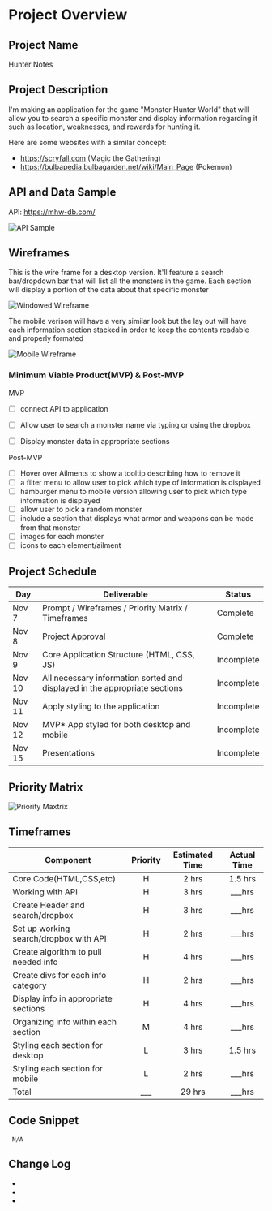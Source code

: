 # Project Overview

## **Project Name**

Hunter Notes

## **Project Description**

I'm making an application for the game "Monster Hunter World" that will allow you to search a specific monster and display information regarding it such as location, weaknesses, and rewards for hunting it.

Here are some websites with a similar concept:
- https://scryfall.com (Magic the Gathering)
- https://bulbapedia.bulbagarden.net/wiki/Main_Page (Pokemon)

## **API and Data Sample**

API: https://mhw-db.com/

![API Sample](/Project_Imgs/APIsample.png)


## **Wireframes**

This is the wire frame for a desktop version. It'll feature a search bar/dropdown bar that will list all the monsters in the game. Each section will display a portion of the data about that specific monster

![Windowed Wireframe](/Project_Imgs/Wireframe_Desktop.png)


The mobile verison will have a very similar look but the lay out will have each information section stacked in order to keep the contents readable and properly formated

![Mobile Wireframe](/Project_Imgs/Wireframe_Mobile.png)

### **Minimum Viable Product(MVP) & Post-MVP**

MVP

- [ ] connect API to application
- [ ] Allow user to search a monster name via typing or using the dropbox
- [ ] Display monster data in appropriate sections


Post-MVP  

- [ ] Hover over Ailments to show a tooltip describing how to remove it
- [ ] a filter menu to allow user to pick which type of information is displayed
- [ ] hamburger menu to mobile version allowing user to pick which type information is displayed
- [ ] allow user to pick a random monster
- [ ] include a section that displays what armor and weapons can be made from that monster
- [ ] images for each monster
- [ ] icons to each element/ailment

## **Project Schedule**

|  Day | Deliverable | Status
|---|---| ---|
|Nov 7| Prompt / Wireframes / Priority Matrix / Timeframes | Complete
|Nov 8| Project Approval | Complete
|Nov 9| Core Application Structure (HTML, CSS, JS) | Incomplete
|Nov 10| All necessary information sorted and displayed in the appropriate sections| Incomplete
|Nov 11| Apply styling to the application| Incomplete
|Nov 12| MVP* App styled for both desktop and mobile | Incomplete
|Nov 15| Presentations | Incomplete

## **Priority Matrix**

![Priority Maxtrix](/Project_Imgs/Priority_Matrix.png)

## **Timeframes**

| Component | Priority | Estimated Time | Actual Time 
| --- | :---: |  :---: | :---: | 
| Core Code(HTML,CSS,etc) | H | 2 hrs| 1.5 hrs |
| Working with API | H | 3 hrs| ___hrs |
| Create Header and search/dropbox | H | 3 hrs| ___hrs | 
| Set up working search/dropbox with API| H | 2 hrs| ___hrs | 
| Create algorithm to pull needed info | H | 4 hrs| ___hrs | 
| Create divs for each info category | H | 2 hrs| ___hrs | 
| Display info in appropriate sections | H | 4 hrs| ___hrs | 
| Organizing info within each section | M | 4 hrs| ___hrs | 
| Styling each section for desktop| L | 3 hrs| 1.5 hrs |
| Styling each section for mobile| L | 2 hrs| ___hrs |
| Total | ___ | 29 hrs| ___hrs | 

## **Code Snippet**

```
 N/A
```

## **Change Log**
 -
 -
 -  
